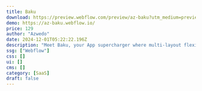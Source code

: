 ```yaml
---
title: Baku
download: https://preview.webflow.com/preview/az-baku?utm_medium=preview_link&utm_source=designer&utm_content=az-baku&preview=06f89650858a61c9d0eb6fc67e5d89dd&workflow=preview
demo: https://az-baku.webflow.io/
price: 129
author: "Azwedo"
date: 2024-12-01T05:22:22.196Z
description: "Meet Baku, your App supercharger where multi-layout flexibility meets stunning design. Built-in CMS & E-commerce, SEO optimized for search dominance. Professional mockups for a head start. Elevate your brand, and skyrocket your sales."
ssg: ["Webflow"]
css: []
ui: []
cms: []
category: [SaaS]
draft: false
---
```

